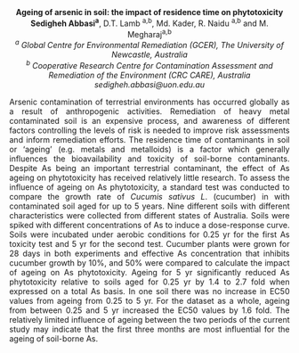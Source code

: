 <center><strong>Ageing of arsenic in soil: the impact of residence time on phytotoxicity</strong> 

<center><strong>Sedigheh Abbasi<sup>a</sup></strong>, D.T. Lamb <sup>a,b</sup>, Md. Kader, R. Naidu <sup>a,b</sup> and
M. Megharaj<sup>a,b</sup>

<center><i><sup>a</sup> Global Centre for Environmental Remediation (GCER), The University of Newcastle, Australia</i> 

<center><i><sup>b</sup> Cooperative Research Centre for Contamination Assessment and Remediation of the Environment (CRC CARE), Australia</i> 

<center><i>sedigheh.abbasi@uon.edu.au</i>

<p style="text-align:justify">Arsenic contamination of terrestrial environments has occurred globally
as a result of anthropogenic activities. Remediation of heavy metal
contaminated soil is an expensive process, and awareness of different
factors controlling the levels of risk is needed to improve risk
assessments and inform remediation efforts. The residence time of
contaminants in soil or ‘ageing’ (e.g. metals and metalloids) is a
factor which generally influences the bioavailability and toxicity of
soil-borne contaminants. Despite As being an important terrestrial
contaminant, the effect of As ageing on phytotoxicity has received
relatively little research. To assess the influence of ageing on As
phytotoxicity, a standard test was conducted to compare the growth rate
of <i>Cucumis sativus L</i>. (cucumber) in with contaminated soil aged for up
to 5 years. Nine different soils with different characteristics were
collected from different states of Australia. Soils were spiked with
different concentrations of As to induce a dose-response curve. Soils
were incubated under aerobic conditions for 0.25 yr for the first As
toxicity test and 5 yr for the second test. Cucumber plants were grown
for 28 days in both experiments and effective As concentration that
inhibits cucumber growth by 10%, and 50% were compared to calculate the
impact of ageing on As phytotoxicity. Ageing for 5 yr significantly
reduced As phytotoxicity relative to soils aged for 0.25 yr by 1.4 to
2.7 fold when expressed on a total As basis. In one soil there was no
increase in EC50 values from ageing from 0.25 to 5 yr. For the dataset
as a whole, ageing from between 0.25 and 5 yr increased the EC50 values
by 1.6 fold. The relatively limited influence of ageing between the two
periods of the current study may indicate that the first three months
are most influential for the ageing of soil-borne As.

